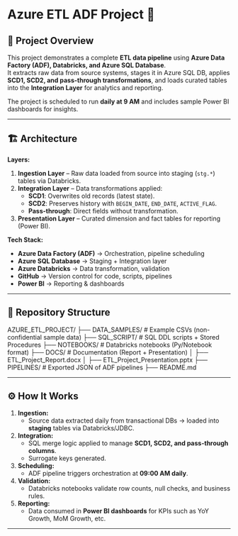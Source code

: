 # Azure ETL ADF Project 🚀

## 📌 Project Overview
This project demonstrates a complete **ETL data pipeline** using **Azure Data Factory (ADF), Databricks, and Azure SQL Database**.  
It extracts raw data from source systems, stages it in Azure SQL DB, applies **SCD1, SCD2, and pass-through transformations**, and loads curated tables into the **Integration Layer** for analytics and reporting.

The project is scheduled to run **daily at 9 AM** and includes sample Power BI dashboards for insights.

---

## 🏗️ Architecture
**Layers:**
1. **Ingestion Layer** – Raw data loaded from source into staging (`stg.*`) tables via Databricks.
2. **Integration Layer** – Data transformations applied:
   - **SCD1**: Overwrites old records (latest state).
   - **SCD2**: Preserves history with `BEGIN_DATE`, `END_DATE`, `ACTIVE_FLAG`.
   - **Pass-through**: Direct fields without transformation.
3. **Presentation Layer** – Curated dimension and fact tables for reporting (Power BI).

**Tech Stack:**
- **Azure Data Factory (ADF)** → Orchestration, pipeline scheduling
- **Azure SQL Database** → Staging + Integration layer
- **Azure Databricks** → Data transformation, validation
- **GitHub** → Version control for code, scripts, pipelines
- **Power BI** → Reporting & dashboards

---

## 📂 Repository Structure
AZURE_ETL_PROJECT/
├── DATA_SAMPLES/ # Example CSVs (non-confidential sample data)
├── SQL_SCRIPT/ # SQL DDL scripts + Stored Procedures
├── NOTEBOOKS/ # Databricks notebooks (Py/Notebook format)
├── DOCS/ # Documentation (Report + Presentation)
│ ├── ETL_Project_Report.docx
│ ├── ETL_Project_Presentation.pptx
├── PIPELINES/ # Exported JSON of ADF pipelines
├── README.md


---

## ⚙️ How It Works
1. **Ingestion:**
   - Source data extracted daily from transactional DBs → loaded into **staging** tables via Databricks/JDBC.
2. **Integration:**
   - SQL merge logic applied to manage **SCD1, SCD2, and pass-through columns**.
   - Surrogate keys generated.
3. **Scheduling:**
   - ADF pipeline triggers orchestration at **09:00 AM daily**.
4. **Validation:**
   - Databricks notebooks validate row counts, null checks, and business rules.
5. **Reporting:**
   - Data consumed in **Power BI dashboards** for KPIs such as YoY Growth, MoM Growth, etc.

---

